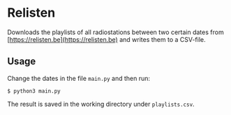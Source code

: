 Relisten
========
Downloads the playlists of all radiostations between two certain dates from [https://relisten.be](https://relisten.be) and writes them to a CSV-file.

Usage
-----
Change the dates in the file `main.py` and then run:

    $ python3 main.py

The result is saved in the working directory under `playlists.csv`.

